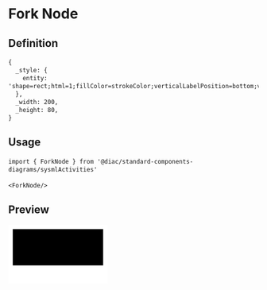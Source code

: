 # Fork Node

## Definition

```
{
  _style: { 
    entity: 'shape=rect;html=1;fillColor=strokeColor;verticalLabelPosition=bottom;verticalAlignment=top;',
  },
  _width: 200,
  _height: 80,
}
```

## Usage

```
import { ForkNode } from '@diac/standard-components-diagrams/sysmlActivities'

<ForkNode/>
```

## Preview

<img src="./fork-node.png" width="200"/>
